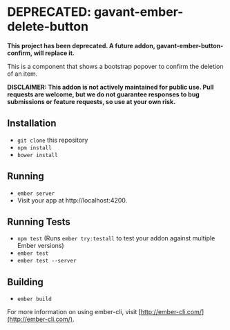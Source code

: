# DEPRECATED: gavant-ember-delete-button

**This project has been deprecated. A future addon, gavant-ember-button-confirm, will replace it.**

This is a component that shows a bootstrap popover to confirm the deletion of an item.

**DISCLAIMER: This addon is not actively maintained for public use. Pull requests are welcome, but we do not guarantee  responses to bug submissions or feature requests, so use at your own risk.**

## Installation

* `git clone` this repository
* `npm install`
* `bower install`

## Running

* `ember server`
* Visit your app at http://localhost:4200.

## Running Tests

* `npm test` (Runs `ember try:testall` to test your addon against multiple Ember versions)
* `ember test`
* `ember test --server`

## Building

* `ember build`

For more information on using ember-cli, visit [http://ember-cli.com/](http://ember-cli.com/).
